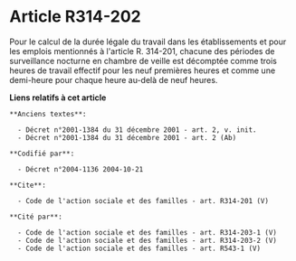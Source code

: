 # Article R314-202

Pour le calcul de la durée légale du travail dans les établissements et pour les emplois mentionnés à l'article R. 314-201,
chacune des périodes de surveillance nocturne en chambre de veille est décomptée comme trois heures de travail effectif pour
les neuf premières heures et comme une demi-heure pour chaque heure au-delà de neuf heures.

**Liens relatifs à cet article**

	**Anciens textes**:

	  - Décret n°2001-1384 du 31 décembre 2001 - art. 2, v. init.
	  - Décret n°2001-1384 du 31 décembre 2001 - art. 2 (Ab)

	**Codifié par**:

	  - Décret n°2004-1136 2004-10-21

	**Cite**:

	  - Code de l'action sociale et des familles - art. R314-201 (V)

	**Cité par**:

	  - Code de l'action sociale et des familles - art. R314-203-1 (V)
	  - Code de l'action sociale et des familles - art. R314-203-2 (V)
	  - Code de l'action sociale et des familles - art. R543-1 (V)
